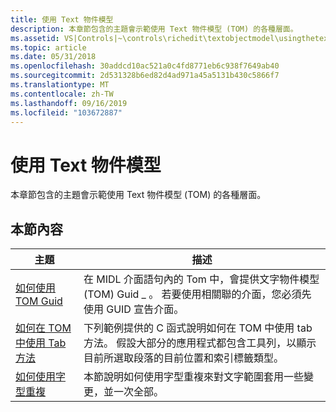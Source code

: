```yaml
---
title: 使用 Text 物件模型
description: 本章節包含的主題會示範使用 Text 物件模型 (TOM) 的各種層面。
ms.assetid: VS|Controls|~\controls\richedit\textobjectmodel\usingthetextobjectmodel.htm
ms.topic: article
ms.date: 05/31/2018
ms.openlocfilehash: 30addcd10ac521a0c4fd8771eb6c938f7649ab40
ms.sourcegitcommit: 2d531328b6ed82d4ad971a45a5131b430c5866f7
ms.translationtype: MT
ms.contentlocale: zh-TW
ms.lasthandoff: 09/16/2019
ms.locfileid: "103672887"
---
```

# <a name="using-the-text-object-model"></a>使用 Text 物件模型

本章節包含的主題會示範使用 Text 物件模型 (TOM) 的各種層面。

## <a name="in-this-section"></a>本節內容



| 主題                                                                  | 描述                                                                                                                                                                                                                                                     |
|------------------------------------------------------------------------|-----------------------------------------------------------------------------------------------------------------------------------------------------------------------------------------------------------------------------------------------------------------|
| [如何使用 TOM Guid](use-tom-guids.md)<br/>                   | 在 MIDL 介面語句內的 Tom 中，會提供文字物件模型 (TOM) Guid \_ 。 若要使用相關聯的介面，您必須先使用 GUID 宣告介面。 <br/>                                                                   |
| [如何在 TOM 中使用 Tab 方法](use-tab-methods-in-tom.md)<br/> | 下列範例提供的 C 函式說明如何在 TOM 中使用 tab 方法。 假設大部分的應用程式都包含工具列，以顯示目前所選取段落的目前位置和索引標籤類型。 <br/> |
| [如何使用字型重複](use-a-font-duplicate.md)<br/>     | 本節說明如何使用字型重複來對文字範圍套用一些變更，並一次全部。 <br/>                                                                                                                                        |



 

 

 





